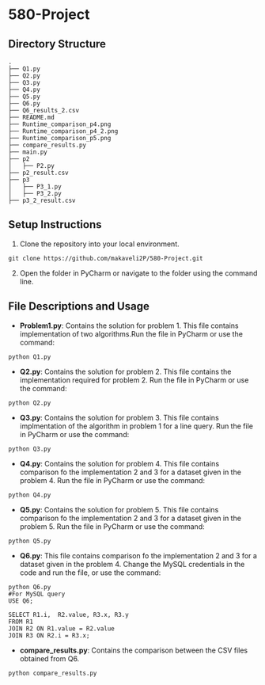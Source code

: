 # 580-Project
## Directory Structure
```
.
├── Q1.py
├── Q2.py
├── Q3.py
├── Q4.py
├── Q5.py
├── Q6.py
├── Q6_results_2.csv
├── README.md
├── Runtime_comparison_p4.png
├── Runtime_comparison_p4_2.png
├── Runtime_comparison_p5.png
├── compare_results.py
├── main.py
├── p2
│   ├── P2.py
├── p2_result.csv
├── p3
│   ├── P3_1.py
│   ├── P3_2.py
├── p3_2_result.csv
```
## Setup Instructions

1. Clone the repository into your local environment.
```
git clone https://github.com/makaveli2P/580-Project.git
```

2. Open the folder in PyCharm or navigate to the folder using the command line.

## File Descriptions and Usage

- **Problem1.py**: Contains the solution for problem 1. This file contains implementation of two algorithms.Run the file in PyCharm or use the command:
```
python Q1.py
```


- **Q2.py**: Contains the solution for problem 2. This file contains the implementation required for problem 2. Run the file in PyCharm or use the command:

```
python Q2.py
```
- **Q3.py**: Contains the solution for problem 3. This file contains implmentation of the algorithm in problem 1 for a line query. Run the file in PyCharm or use the command:

```
python Q3.py
```
- **Q4.py**: Contains the solution for problem 4. This file contains comparison fo the implementation 2 and 3 for a dataset given in the problem 4. Run the file in PyCharm or use the command:

```
python Q4.py
```

- **Q5.py**: Contains the solution for problem 5. This file contains comparison fo the implementation 2 and 3 for a dataset given in the problem 5. Run the file in PyCharm or use the command:

```
python Q5.py
```

- **Q6.py**: This file contains comparison fo the implementation 2 and 3 for a dataset given in the problem 4. Change the MySQL credentials in the code and run the file, or use the command:

```
python Q6.py
#For MySQL query
USE Q6;

SELECT R1.i,  R2.value, R3.x, R3.y
FROM R1
JOIN R2 ON R1.value = R2.value
JOIN R3 ON R2.i = R3.x;

```
- **compare_results.py**: Contains the comparison between the CSV files obtained from Q6.
```
python compare_results.py
```
